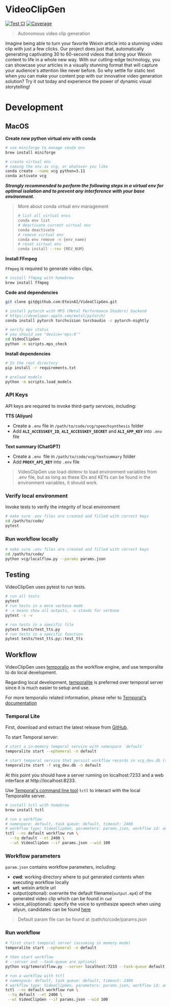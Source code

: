 # VideoClipGen

[![Test CI](https://github.com/EteinAI/VideoClipGen/actions/workflows/pytest.yml/badge.svg)](https://github.com/EteinAI/VideoClipGen/actions/workflows/pytest.yml)
[![Coverage](https://img.shields.io/endpoint?url=https://gist.githubusercontent.com/EteinAI/d2252855dcf797fe1d205982bef0c9be/raw/vcg_heads_main.json)](https://github.com/EteinAI/VideoClipGen/actions/workflows/pytest.yml)

> Autonomous video clip generation

Imagine being able to turn your favorite Weixin article into a stunning video clip with just a few clicks. Our project does just that, automatically generating captivating 30 to 60-second videos that bring your Weixin content to life in a whole new way. With our cutting-edge technology, you can showcase your articles in a visually stunning format that will capture your audience's attention like never before. So why settle for static text when you can make your content pop with our innovative video generation solution? Try it out today and experience the power of dynamic visual storytelling!

# Development

## MacOS

**Create new python virtual env with conda**

```bash
# use miniforge to manage conda env
brew install miniforge

# create virtual env
# naming the env as vcg, or whatever you like
conda create --name vcg python=3.11
conda activate vcg
```

**_Strongly recommended to perform the following steps in a virtual env for optimal isolation and to prevent any interference with your base environment._**

> More about conda virtual env management
>
> ```bash
> # list all virtual envs
> conda env list
> # deactivate current virtual env
> conda deactivate
> # remove virtual env
> conda env remove -n {env_name}
> # reset virtual env
> conda install --rev {REV_NUM}
> ```

**Install FFmpeg**

`FFmpeg` is required to generate video clips.

```bash
# install ffmpeg with homebrew
brew install ffmpeg
```

**Code and dependencies**

```bash
git clone git@github.com:EteinAI/VideoClipGen.git

# install pytorch with MPS (Metal Performance Shaders) backend
# https://developer.apple.com/metal/pytorch/
conda install pytorch torchvision torchaudio -c pytorch-nightly

# verify mps status
# you should see "device='mps:0'"
cd VideoClipGen
python -m scripts.mps_check
```

**Install dependencies**

```bash
# In the root directory
pip install -r requirements.txt

# preload models
python -m scripts.load_models
```

### API Keys

API keys are required to invoke third-party services, including:

**TTS (Aliyun)**

- Create a `.env` file in `/path/to/code/vcg/speechsynthesis` folder
- Add **`ALI_ACCESSKEY_ID`**, **`ALI_ACCESSKEY_SECRET`** and **`ALI_APP_KEY`** into `.env` file

**Text summary (ChatGPT)**

- Create a `.env `file in `/path/to/code/vcg/textsummary` folder
- Add **`PROXY_API_KEY`** into `.env` file

> VideoClipGen use load-dotenv to load environment variables from .env file, but as long as these IDs and KEYs can be found in the environment variables, it should work.

### Verify local environment

Invoke tests to verify the integrity of local environment

```bash
# make sure .env files are created and filled with correct keys
cd /path/to/code/
pytest
```

### Run workflow locally

```bash
# make sure .env files are created and filled with correct keys
cd /path/to/code/
python vcg/localflow.py --params params.json
```

## Testing

VideoClipGen uses pytest to run tests.

```bash
# run all tests
pytest
# run tests in a more verbose mode
# -s means show all outputs, -v stands for verbose
pytest -s -v

# run tests in a specific file
pytest tests/test_tts.py
# run tests in a specific function
pytest tests/test_tts.py::test_tts
```

## Workflow

VideoClipGen uses [temporalio](https://github.com/temporal/temporal) as the workflow engine, and use temporalite to do local development.

Regarding local development, [temporalite](https://github.com/temporal/temporalite) is preferred over temporal server since it is much easier to setup and use.

For more temporalio related information, please refer to [Temporal's documentation](https://docs.temporal.io/docs/)

### Temporal Lite

First, download and extract the latest release from [GitHub](https://github.com/temporalio/temporalite/releases/latest).

To start Temporal server:

```bash
# start a in-memory temporal service with namespace `default`
temporalite start --ephemeral -n default

# start temporal service that persist workflow records in vcg_dev.db (sqlite)
temporalite start -f vcg_dev.db -n default
```

At this point you should have a server running on localhost:7233 and a web interface at http://localhost:8233.

Use [Temporal's command line tool](https://docs.temporal.io/tctl) `tctl` to interact with the local Temporalite server.

```bash
# install tctl with homebrew
brew install tctl

# run a workflow
# namespace: default, task queue: default, timeout: 2400
# workflow type: VideoClipGen, parameters: params.json, workflow id: anything
tctl --ns default workflow run \
  --tq default --et 2400 \
  --wt VideoClipGen --if params.json --wid 100
```

### Workflow parameters

`param.json` contains workflow parameters, including:

- **cwd**: working directory where to put generated contents when executing workflow locally
- **url**: weixin article url
- output(optional): overwrite the default filename(`output.mp4`) of the generated video clip which can be found in `cwd`
- voice_ali(optional): specify the voice to synthesize speech when using aliyun, candidates can be found [here](https://help.aliyun.com/document_detail/84435.html)

> Default param file can be found at /path/to/code/params.json

### Run workflow

```bash
# first start temporal server (assuming in memory mode)
temporalite start --ephemeral -n default

# then start workflow
# --server and --task-queue are optional
python vcg/temoralflow.py --server localhost:7233 --task-queue default

# run a workflow with tctl
# namespace: default, task queue: default, timeout: 2400
# workflow type: VideoClipGen, parameters: params.json, workflow id: anything
tctl --ns default workflow run \
 --tq default --et 2400 \
 --wt VideoClipGen --if params.json --wid 100
```

